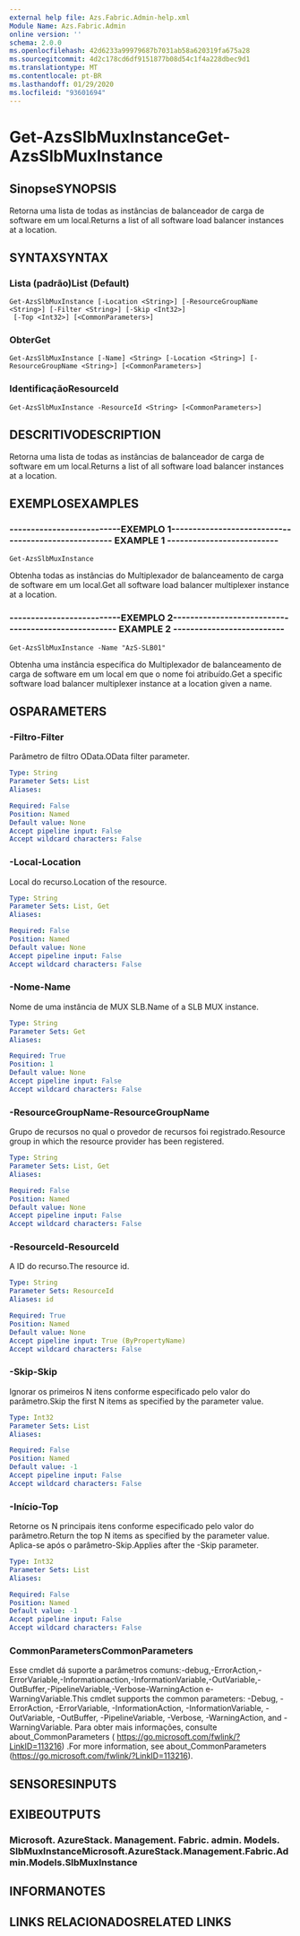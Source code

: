 ```yaml
---
external help file: Azs.Fabric.Admin-help.xml
Module Name: Azs.Fabric.Admin
online version: ''
schema: 2.0.0
ms.openlocfilehash: 42d6233a99979687b7031ab58a620319fa675a28
ms.sourcegitcommit: 4d2c178cd6df9151877b08d54c1f4a228dbec9d1
ms.translationtype: MT
ms.contentlocale: pt-BR
ms.lasthandoff: 01/29/2020
ms.locfileid: "93601694"
---
```

# <span data-ttu-id="eb06e-101">Get-AzsSlbMuxInstance</span><span class="sxs-lookup"><span data-stu-id="eb06e-101">Get-AzsSlbMuxInstance</span></span>

## <span data-ttu-id="eb06e-102">Sinopse</span><span class="sxs-lookup"><span data-stu-id="eb06e-102">SYNOPSIS</span></span>
<span data-ttu-id="eb06e-103">Retorna uma lista de todas as instâncias de balanceador de carga de software em um local.</span><span class="sxs-lookup"><span data-stu-id="eb06e-103">Returns a list of all software load balancer instances at a location.</span></span>

## <span data-ttu-id="eb06e-104">SYNTAX</span><span class="sxs-lookup"><span data-stu-id="eb06e-104">SYNTAX</span></span>

### <span data-ttu-id="eb06e-105">Lista (padrão)</span><span class="sxs-lookup"><span data-stu-id="eb06e-105">List (Default)</span></span>
```
Get-AzsSlbMuxInstance [-Location <String>] [-ResourceGroupName <String>] [-Filter <String>] [-Skip <Int32>]
 [-Top <Int32>] [<CommonParameters>]
```

### <span data-ttu-id="eb06e-106">Obter</span><span class="sxs-lookup"><span data-stu-id="eb06e-106">Get</span></span>
```
Get-AzsSlbMuxInstance [-Name] <String> [-Location <String>] [-ResourceGroupName <String>] [<CommonParameters>]
```

### <span data-ttu-id="eb06e-107">Identificação</span><span class="sxs-lookup"><span data-stu-id="eb06e-107">ResourceId</span></span>
```
Get-AzsSlbMuxInstance -ResourceId <String> [<CommonParameters>]
```

## <span data-ttu-id="eb06e-108">DESCRITIVO</span><span class="sxs-lookup"><span data-stu-id="eb06e-108">DESCRIPTION</span></span>
<span data-ttu-id="eb06e-109">Retorna uma lista de todas as instâncias de balanceador de carga de software em um local.</span><span class="sxs-lookup"><span data-stu-id="eb06e-109">Returns a list of all software load balancer instances at a location.</span></span>

## <span data-ttu-id="eb06e-110">EXEMPLOS</span><span class="sxs-lookup"><span data-stu-id="eb06e-110">EXAMPLES</span></span>

### <span data-ttu-id="eb06e-111">--------------------------EXEMPLO 1--------------------------</span><span class="sxs-lookup"><span data-stu-id="eb06e-111">-------------------------- EXAMPLE 1 --------------------------</span></span>
```
Get-AzsSlbMuxInstance
```

<span data-ttu-id="eb06e-112">Obtenha todas as instâncias do Multiplexador de balanceamento de carga de software em um local.</span><span class="sxs-lookup"><span data-stu-id="eb06e-112">Get all software load balancer multiplexer instance at a location.</span></span>

### <span data-ttu-id="eb06e-113">--------------------------EXEMPLO 2--------------------------</span><span class="sxs-lookup"><span data-stu-id="eb06e-113">-------------------------- EXAMPLE 2 --------------------------</span></span>
```
Get-AzsSlbMuxInstance -Name "AzS-SLB01"
```

<span data-ttu-id="eb06e-114">Obtenha uma instância específica do Multiplexador de balanceamento de carga de software em um local em que o nome foi atribuído.</span><span class="sxs-lookup"><span data-stu-id="eb06e-114">Get a specific software load balancer multiplexer instance at a location given a name.</span></span>

## <span data-ttu-id="eb06e-115">OS</span><span class="sxs-lookup"><span data-stu-id="eb06e-115">PARAMETERS</span></span>

### <span data-ttu-id="eb06e-116">-Filtro</span><span class="sxs-lookup"><span data-stu-id="eb06e-116">-Filter</span></span>
<span data-ttu-id="eb06e-117">Parâmetro de filtro OData.</span><span class="sxs-lookup"><span data-stu-id="eb06e-117">OData filter parameter.</span></span>

```yaml
Type: String
Parameter Sets: List
Aliases: 

Required: False
Position: Named
Default value: None
Accept pipeline input: False
Accept wildcard characters: False
```

### <span data-ttu-id="eb06e-118">-Local</span><span class="sxs-lookup"><span data-stu-id="eb06e-118">-Location</span></span>
<span data-ttu-id="eb06e-119">Local do recurso.</span><span class="sxs-lookup"><span data-stu-id="eb06e-119">Location of the resource.</span></span>

```yaml
Type: String
Parameter Sets: List, Get
Aliases: 

Required: False
Position: Named
Default value: None
Accept pipeline input: False
Accept wildcard characters: False
```

### <span data-ttu-id="eb06e-120">-Nome</span><span class="sxs-lookup"><span data-stu-id="eb06e-120">-Name</span></span>
<span data-ttu-id="eb06e-121">Nome de uma instância de MUX SLB.</span><span class="sxs-lookup"><span data-stu-id="eb06e-121">Name of a SLB MUX instance.</span></span>

```yaml
Type: String
Parameter Sets: Get
Aliases: 

Required: True
Position: 1
Default value: None
Accept pipeline input: False
Accept wildcard characters: False
```

### <span data-ttu-id="eb06e-122">-ResourceGroupName</span><span class="sxs-lookup"><span data-stu-id="eb06e-122">-ResourceGroupName</span></span>
<span data-ttu-id="eb06e-123">Grupo de recursos no qual o provedor de recursos foi registrado.</span><span class="sxs-lookup"><span data-stu-id="eb06e-123">Resource group in which the resource provider has been registered.</span></span>

```yaml
Type: String
Parameter Sets: List, Get
Aliases: 

Required: False
Position: Named
Default value: None
Accept pipeline input: False
Accept wildcard characters: False
```

### <span data-ttu-id="eb06e-124">-ResourceId</span><span class="sxs-lookup"><span data-stu-id="eb06e-124">-ResourceId</span></span>
<span data-ttu-id="eb06e-125">A ID do recurso.</span><span class="sxs-lookup"><span data-stu-id="eb06e-125">The resource id.</span></span>

```yaml
Type: String
Parameter Sets: ResourceId
Aliases: id

Required: True
Position: Named
Default value: None
Accept pipeline input: True (ByPropertyName)
Accept wildcard characters: False
```

### <span data-ttu-id="eb06e-126">-Skip</span><span class="sxs-lookup"><span data-stu-id="eb06e-126">-Skip</span></span>
<span data-ttu-id="eb06e-127">Ignorar os primeiros N itens conforme especificado pelo valor do parâmetro.</span><span class="sxs-lookup"><span data-stu-id="eb06e-127">Skip the first N items as specified by the parameter value.</span></span>

```yaml
Type: Int32
Parameter Sets: List
Aliases: 

Required: False
Position: Named
Default value: -1
Accept pipeline input: False
Accept wildcard characters: False
```

### <span data-ttu-id="eb06e-128">-Início</span><span class="sxs-lookup"><span data-stu-id="eb06e-128">-Top</span></span>
<span data-ttu-id="eb06e-129">Retorne os N principais itens conforme especificado pelo valor do parâmetro.</span><span class="sxs-lookup"><span data-stu-id="eb06e-129">Return the top N items as specified by the parameter value.</span></span>
<span data-ttu-id="eb06e-130">Aplica-se após o parâmetro-Skip.</span><span class="sxs-lookup"><span data-stu-id="eb06e-130">Applies after the -Skip parameter.</span></span>

```yaml
Type: Int32
Parameter Sets: List
Aliases: 

Required: False
Position: Named
Default value: -1
Accept pipeline input: False
Accept wildcard characters: False
```

### <span data-ttu-id="eb06e-131">CommonParameters</span><span class="sxs-lookup"><span data-stu-id="eb06e-131">CommonParameters</span></span>
<span data-ttu-id="eb06e-132">Esse cmdlet dá suporte a parâmetros comuns:-debug,-ErrorAction,-ErrorVariable,-Informationaction,-InformationVariable,-OutVariable,-OutBuffer,-PipelineVariable,-Verbose-WarningAction e-WarningVariable.</span><span class="sxs-lookup"><span data-stu-id="eb06e-132">This cmdlet supports the common parameters: -Debug, -ErrorAction, -ErrorVariable, -InformationAction, -InformationVariable, -OutVariable, -OutBuffer, -PipelineVariable, -Verbose, -WarningAction, and -WarningVariable.</span></span> <span data-ttu-id="eb06e-133">Para obter mais informações, consulte about_CommonParameters ( https://go.microsoft.com/fwlink/?LinkID=113216) .</span><span class="sxs-lookup"><span data-stu-id="eb06e-133">For more information, see about_CommonParameters (https://go.microsoft.com/fwlink/?LinkID=113216).</span></span>

## <span data-ttu-id="eb06e-134">SENSORES</span><span class="sxs-lookup"><span data-stu-id="eb06e-134">INPUTS</span></span>

## <span data-ttu-id="eb06e-135">EXIBE</span><span class="sxs-lookup"><span data-stu-id="eb06e-135">OUTPUTS</span></span>

### <span data-ttu-id="eb06e-136">Microsoft. AzureStack. Management. Fabric. admin. Models. SlbMuxInstance</span><span class="sxs-lookup"><span data-stu-id="eb06e-136">Microsoft.AzureStack.Management.Fabric.Admin.Models.SlbMuxInstance</span></span>

## <span data-ttu-id="eb06e-137">INFORMA</span><span class="sxs-lookup"><span data-stu-id="eb06e-137">NOTES</span></span>

## <span data-ttu-id="eb06e-138">LINKS RELACIONADOS</span><span class="sxs-lookup"><span data-stu-id="eb06e-138">RELATED LINKS</span></span>

